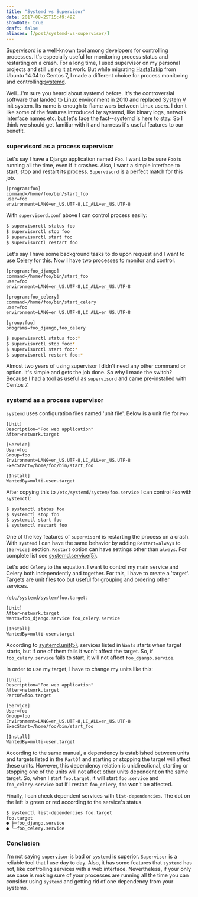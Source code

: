 ```yaml
---
title: "Systemd vs Supervisor"
date: 2017-08-25T15:49:49Z
showDate: true
draft: false
aliases: [/post/systemd-vs-supervisor/]
---
```


[Supervisord](http://supervisord.org/) is a well-known tool among developers
for controlling processes. It's especially useful for monitoring process status
and restarting on a crash. For a long time, I used supervisor on my personal
projects and still using it at work. But while migrating
[HastaTakip](https://github.com/egegunes/hastatakip) from Ubuntu 14.04 to
Centos 7, I made a different choice for process monitoring and
controlling:[systemd](https://www.freedesktop.org/wiki/Software/systemd/).

Well...I'm sure you heard about systemd before. It's the controversial software
that landed to Linux environment in 2010 and replaced [System
V](https://en.wikipedia.org/wiki/UNIX_System_V) init system. Its name is enough
to flame wars between Linux users. I don't like some of the features introduced
by systemd, like binary logs, network interface names etc. but let's face the
fact--systemd is here to stay. So I think we should get familiar with it and
harness it's useful features to our benefit.

### supervisord as a process supervisor

Let's say I have a Django application named `Foo`. I want to be sure `Foo` is
running all the time, even if it crashes. Also, I want a simple interface to
start, stop and restart its process. `Supervisord` is a perfect match for this
job.

```
[program:foo]
command=/home/foo/bin/start_foo
user=foo
environment=LANG=en_US.UTF-8,LC_ALL=en_US.UTF-8
```

With `supervisord.conf` above I can control process easily:

```sh
$ supervisorctl status foo
$ supervisorctl stop foo
$ supervisorctl start foo
$ supervisorctl restart foo
```

Let's say I have some background tasks to do upon request and I want to use
[Celery](http://www.celeryproject.org/) for this. Now I have two processes to
monitor and control.

```
[program:foo_django]
command=/home/foo/bin/start_foo
user=foo
environment=LANG=en_US.UTF-8,LC_ALL=en_US.UTF-8

[program:foo_celery]
command=/home/foo/bin/start_celery
user=foo
environment=LANG=en_US.UTF-8,LC_ALL=en_US.UTF-8

[group:foo]
programs=foo_django,foo_celery
```

```sh
$ supervisorctl status foo:*
$ supervisorctl stop foo:*
$ supervisorctl start foo:*
$ supervisorctl restart foo:*
```

Almost two years of using supervisor I didn't need any other command or option.
It's simple and gets the job done. So why I made the switch? Because I had a
tool as useful as `supervisord` and came pre-installed with Centos 7.

### systemd as a process supervisor

`systemd` uses configuration files named 'unit file'. Below is a unit file for
`Foo`:

```
[Unit]
Description="Foo web application"
After=network.target

[Service]
User=foo
Group=foo
Environment=LANG=en_US.UTF-8,LC_ALL=en_US.UTF-8
ExecStart=/home/foo/bin/start_foo

[Install]
WantedBy=multi-user.target
```

After copying this to `/etc/systemd/system/foo.service` I can control `Foo`
with `systemctl`:

```sh
$ systemctl status foo
$ systemctl stop foo
$ systemctl start foo
$ systemctl restart foo
```

One of the key features of `supervisord` is restarting the process on a crash.
With `systemd` I can have the same behavior by adding `Restart=always` to
`[Service]` section. `Restart` option can have settings other than `always`.
For complete list see
[systemd.service(5)](https://www.freedesktop.org/software/systemd/man/systemd.service.html).

Let's add `Celery` to the equation. I want to control my main service and
Celery both independently and together. For this, I have to create a 'target'.
Targets are unit files too but useful for grouping and ordering other services.

`/etc/systemd/system/foo.target`:

```
[Unit]
After=network.target
Wants=foo_django.service foo_celery.service

[Install]
WantedBy=multi-user.target
```

According to
[systemd.unit(5)](https://www.freedesktop.org/software/systemd/man/systemd.unit.html),
services listed in `Wants` starts when target starts, but if one of them fails
it won't affect the target. So, if `foo_celery.service` fails to start, it
will not affect `foo_django.service`.

In order to use my target, I have to change my units like this:

```
[Unit]
Description="Foo web application"
After=network.target
PartOf=foo.target

[Service]
User=foo
Group=foo
Environment=LANG=en_US.UTF-8,LC_ALL=en_US.UTF-8
ExecStart=/home/foo/bin/start_foo

[Install]
WantedBy=multi-user.target
```

According to the same manual, a dependency is established between units and
targets listed in the `PartOf` and starting or stopping the target will affect
these units. However, this dependency relation is unidirectional, starting or
stopping one of the units will not affect other units dependent on the same
target. So, when I start `foo.target`, it will start `foo.service` and
`foo_celery.service` but if I restart `foo_celery`, `foo` won't be affected.

Finally, I can check dependent services with `list-dependencies`. The dot on
the left is green or red according to the service's status.

```
$ systemctl list-dependencies foo.target
foo.target
● ├─foo_django.service
● └─foo_celery.service
```

### Conclusion

I'm not saying `supervisor` is bad or `systemd` is superior. `Supervisor` is a
reliable tool that I use day to day. Also, it has some features that `systemd`
has not, like controlling services with a web interface. Nevertheless, if your
only use case is making sure of your processes are running all the time you can
consider using `systemd` and getting rid of one dependency from your systems.
